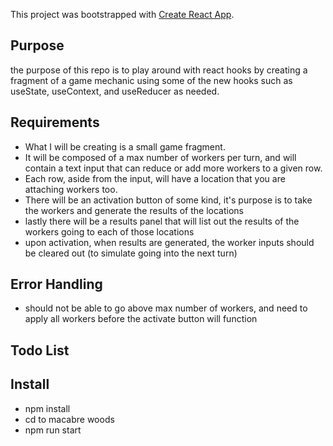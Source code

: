 This project was bootstrapped with [Create React App](https://github.com/facebook/create-react-app).

## Purpose 
the purpose of this repo is to play around with react hooks by creating a fragment of a game mechanic using some of the new hooks such as useState, useContext, and useReducer as needed.

## Requirements
- What I will be creating is a small game fragment.  
- It will be composed of a max number of workers per turn, and will contain a text input that can reduce or add more workers to a given row.  
- Each row, aside from the input, will have a location that you are attaching workers too.
- There will be an activation button of some kind, it's purpose is to take the workers and generate the results of the locations
- lastly there will be a results panel that will list out the results of the workers going to each of those locations
- upon activation, when results are generated, the worker inputs should be cleared out (to simulate going into the next turn)

## Error Handling
- should not be able to go above max number of workers, and need to apply all workers before the activate button will function

## Todo List


## Install
- npm install
- cd to macabre woods
- npm run start
